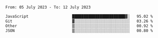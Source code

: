 <!--START_SECTION:waka-->

```txt
From: 05 July 2023 - To: 12 July 2023

JavaScript                   ███████████████████████▓░   95.02 %
Git                          ▓░░░░░░░░░░░░░░░░░░░░░░░░   03.26 %
Other                        ▒░░░░░░░░░░░░░░░░░░░░░░░░   00.92 %
JSON                         ▒░░░░░░░░░░░░░░░░░░░░░░░░   00.80 %
```

<!--END_SECTION:waka-->
